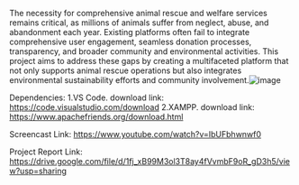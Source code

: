 The necessity for comprehensive animal rescue and welfare services remains critical, as millions of animals suffer from neglect, abuse, and abandonment each year. Existing platforms often fail to integrate comprehensive user engagement, seamless donation processes, transparency, and broader community and environmental activities. This project aims to address these gaps by creating a multifaceted platform that not only supports animal rescue operations but also integrates environmental sustainability efforts and community involvement.![image](https://github.com/Rowzatul-2001/planetPaw/assets/122299855/a068f19b-7fb8-4c34-9e9b-128be4383f41)

Dependencies: 1.VS Code.
              download link: https://code.visualstudio.com/download
              2.XAMPP.
              download link: https://www.apachefriends.org/download.html

Screencast Link: https://www.youtube.com/watch?v=IbUFbhwnwf0

Project Report Link: https://drive.google.com/file/d/1fj_xB99M3ol3T8ay4fVvmbF9oR_gD3h5/view?usp=sharing
